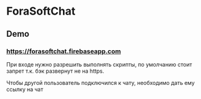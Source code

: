 # ForaSoftChat
## Demo
### <a>https://forasoftchat.firebaseapp.com</a>

При входе нужно разрешить выполнять скрипты, по умолчанию стоит запрет т.к. бэк развернут не на https.

Чтобы другой пользователь подключился к чату, необходимо дать ему ссылку на чат
